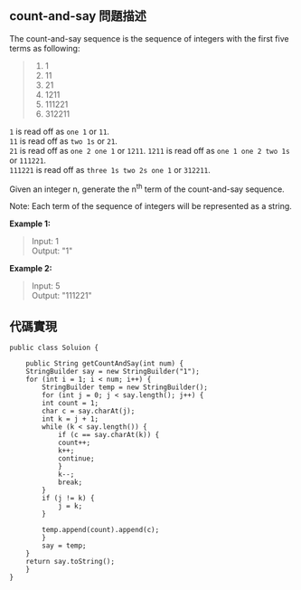 ## count-and-say 問題描述

The count-and-say sequence is the sequence of integers with the first five terms as following:

> 1. 1
> 2. 11
> 3. 21
> 4. 1211
> 5. 111221
> 6. 312211

``1`` is read off as ``one 1`` or ``11``.  
``11`` is read off as ``two 1s`` or ``21``.   
``21`` is read off as ``one 2 one 1`` or ``1211``.
``1211`` is read off as ``one 1 one 2 two 1s`` or ``111221``.      
``111221`` is read off as ``three 1s two 2s one 1`` or ``312211``.

Given an integer n, generate the n<sup>th</sup> term of the count-and-say sequence.

Note: Each term of the sequence of integers will be represented as a string.

**Example 1:**  
>  Input: 1  
> Output: "1"

**Example 2:**  
> Input: 5  
> Output: "111221"

## 代碼實現
```
public class Soluion {

    public String getCountAndSay(int num) {
	StringBuilder say = new StringBuilder("1");
	for (int i = 1; i < num; i++) {
	    StringBuilder temp = new StringBuilder();
	    for (int j = 0; j < say.length(); j++) {
		int count = 1;
		char c = say.charAt(j);
		int k = j + 1;
		while (k < say.length()) {
		    if (c == say.charAt(k)) {
			count++;
			k++;
			continue;
		    }
		    k--;
		    break;
		}
		if (j != k) {
		    j = k;
		}

		temp.append(count).append(c);
	    }
	    say = temp;
	}
	return say.toString();
    }
}

```


